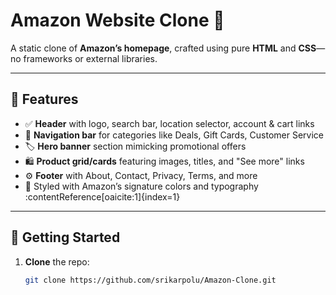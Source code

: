 # Amazon Website Clone 🛒

A static clone of **Amazon’s homepage**, crafted using pure **HTML** and **CSS**—no frameworks or external libraries.

---

## 🧩 Features

- ✅ **Header** with logo, search bar, location selector, account & cart links  
- 🧭 **Navigation bar** for categories like Deals, Gift Cards, Customer Service  
- 🏷 **Hero banner** section mimicking promotional offers  
- 🛍 **Product grid/cards** featuring images, titles, and "See more" links  
- ⚙ **Footer** with About, Contact, Privacy, Terms, and more  
- 🎨 Styled with Amazon’s signature colors and typography :contentReference[oaicite:1]{index=1}

---

## 🚀 Getting Started

1. **Clone** the repo:
   ```bash
   git clone https://github.com/srikarpolu/Amazon-Clone.git
